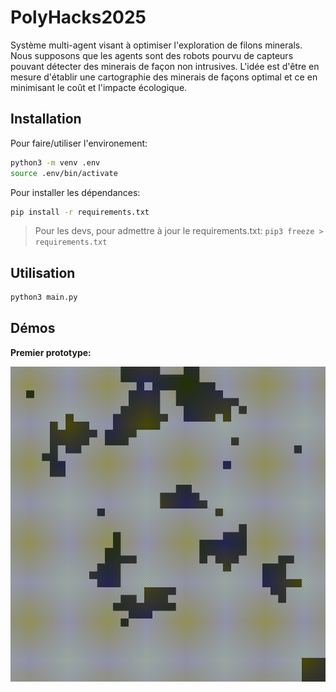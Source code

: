 # PolyHacks2025

Système multi-agent visant à optimiser l'exploration de filons minerals. Nous supposons que les agents sont des robots pourvu de capteurs pouvant détecter des minerais de façon non intrusives. L'idée est d'être en mesure d'établir une cartographie des minerais de façons optimal et ce en minimisant le coût et l'impacte écologique.

## Installation

Pour faire/utiliser l'environement:

```sh
python3 -m venv .env
source .env/bin/activate
```

Pour installer les dépendances:

```sh
pip install -r requirements.txt
```

> Pour les devs, pour admettre à jour le requirements.txt: `pip3 freeze > requirements.txt`

## Utilisation

```sh
python3 main.py
```

## Démos

**Premier prototype:**

![proto-1](./videos/proto_1.gif)
